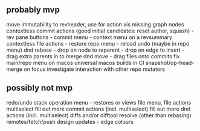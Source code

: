 probably mvp
------------
move immutability to revheader, use for action vis
missing graph nodes
contextless commit actions (good initial candidates: reset author, squash)
    - rev pane buttons
    - commit menu
    - context menu on a revsummary
contextless file actions
    - restore
repo menu - reload
undo (maybe in repo menu)
dnd rebase 
    - drop on node to reparent
    - drop on edge to insert
    - drag extra parents in to merge
dnd move
    - drag files onto commits
fix main/repo menu on macos
universal macos builds in CI
snapshot/op-head-merge on focus
investigate interaction with other repo mutators

possibly not mvp
----------------
redo/undo stack
operation menu - restores or views
file menu, file actions
multiselect
fill out more commit actions (incl. multiselect)
fill out more dnd actions (incl. multiselect)
diffs and/or difftool
resolve (other than rebasing)
remotes/fetch/push
design updates 
    - edge colours